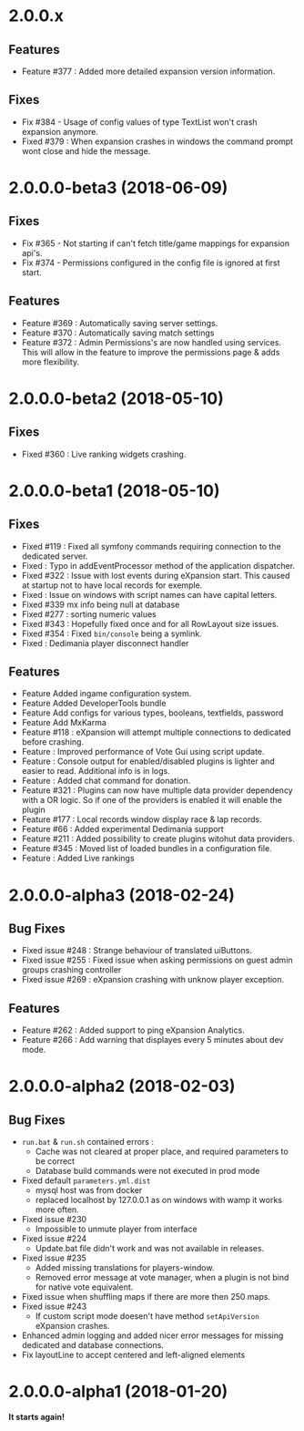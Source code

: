 # 2.0.0.x

## Features
* Feature #377 : Added more detailed expansion version information.

## Fixes
* Fix #384 - Usage of config values of type TextList won't crash expansion anymore.
* Fixed #379 : When expansion crashes in windows the command prompt wont close and hide the message.

# 2.0.0.0-beta3 (2018-06-09)
## Fixes

* Fix #365 - Not starting if can't fetch title/game mappings for expansion api's.
* Fix #374 - Permissions configured in the config file is ignored at first start.

## Features
* Feature #369 : Automatically saving server settings.
* Feature #370 : Automatically saving match settings
* Feature #372 : Admin Permissions's are now handled using services. This will allow in the feature to improve the permissions page & adds more flexibility.

# 2.0.0.0-beta2 (2018-05-10)
## Fixes
* Fixed #360 : Live ranking widgets crashing.

# 2.0.0.0-beta1 (2018-05-10)
## Fixes
* Fixed #119 : Fixed all symfony commands requiring connection to the dedicated server. 
* Fixed : Typo in addEventProcessor method of the application dispatcher.
* Fixed #322 : Issue with lost events during eXpansion start. This caused at startup not to have local records for exemple.
* Fixed : Issue on windows with script names can have capital letters.
* Fixed #339 mx info being null at database
* Fixed #277 : sorting numeric values
* Fixed #343 : Hopefully fixed once and for all RowLayout size issues.
* Fixed #354 : Fixed `bin/console` being a symlink.
* Fixed : Dedimania player disconnect handler 

## Features
* Feature Added ingame configuration system. 
* Feature Added DeveloperTools bundle
* Feature Add configs for various types, booleans, textfields, password
* Feature Add MxKarma 
* Feature #118 : eXpansion will attempt multiple connections to dedicated before crashing. 
* Feature : Improved performance of Vote Gui using script update.
* Feature : Console output for enabled/disabled plugins is lighter and easier to read. Additional info is in logs.
* Feature : Added chat command for donation.
* Feature #321 : Plugins can now have multiple data provider dependency with a OR logic. So if one of the providers is enabled it will enable the plugin
* Feature #177 : Local records window display race & lap records. 
* Feature #66 : Added experimental Dedimania support
* Feature #211 : Added possibility to create plugins witohut data providers.
* Feature #345 : Moved list of loaded bundles in a configuration file.
* Feature : Added Live rankings

# 2.0.0.0-alpha3 (2018-02-24)
## Bug Fixes

* Fixed issue #248 : Strange behaviour of translated uiButtons.
* Fixed issue #255 : Fixed issue when asking permissions on guest admin groups crashing controller
* Fixed issue #269 : eXpansion crashing with unknow player exception.

## Features 

* Feature #262 : Added support to ping eXpansion Analytics.
* Feature #266 : Add warning that displayes every 5 minutes about dev mode.

# 2.0.0.0-alpha2 (2018-02-03)

## Bug Fixes

* `run.bat` & `run.sh` contained errors : 
  * Cache was not cleared at proper place, and required parameters to be correct
  * Database build commands were not executed in prod mode
* Fixed default `parameters.yml.dist`
  * mysql host was from docker
  * replaced localhost by 127.0.0.1 as on windows with wamp it works more often.
* Fixed issue #230 
    * Impossible to unmute player from interface
* Fixed issue #224 
    * Update.bat file didn't work and was not available in releases.
* Fixed issue #235
    * Added missing translations for players-window.
    * Removed error message at vote manager, when a plugin is not bind for native vote equivalent.
* Fixed issue when shuffling maps if there are more then 250 maps. 
* Fixed issue #243
    * If custom script mode doesen't have method `setApiVersion` eXpansion crashes.
* Enhanced admin logging and added nicer error messages for missing dedicated and database connections.
* Fix layoutLine to accept centered and left-aligned elements

# 2.0.0.0-alpha1 (2018-01-20)

**It starts again!**

